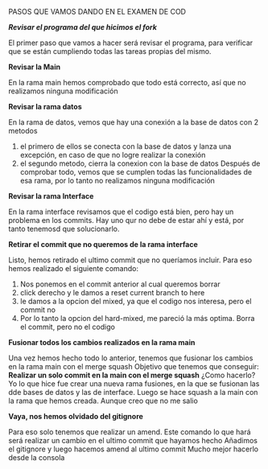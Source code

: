 PASOS QUE VAMOS DANDO EN EL EXAMEN DE COD

***Revisar el programa del que hicimos el fork***

El primer paso que vamos a hacer será revisar el programa, para verificar que se están cumpliendo todas las tareas propias del mismo.

**Revisar la Main**

En la rama main hemos comprobado que todo está correcto, así que no realizamos ninguna modificación

**Revisar la rama datos**

En la rama de datos, vemos que hay una conexión a la base de datos con 2 metodos
1. el primero de ellos se conecta con la base de datos y lanza una excepción, en caso de que no logre realizar la conexión
2. el segundo metodo, cierra la conexion con la base de datos
Después de comprobar todo, vemos que se cumplen todas las funcionalidades de esa rama, por lo tanto no realizamos ninguna modificación

**Revisar la rama Interface**

En la rama interface revisamos que el codigo está bien, pero hay un problema en los commits. Hay uno qur no debe de estar ahí y está, por tanto tenemosd que solucionarlo.

**Retirar el commit que no queremos de la rama interface**

Listo, hemos retirado el ultimo commit que no queríamos incluir. Para eso hemos realizado el siguiente comando:
1. Nos ponemos en el commit anterior al cual queremos borrar
2. click derecho y le damos a reset current branch to here
3. le damos a la opcion del mixed, ya que el codigo nos interesa, pero el commit no
4. Por lo tanto la opcion del hard-mixed, me pareció la más optima. Borra el commit, pero no el codigo

**Fusionar todos los cambios realizados en la rama main**

Una vez hemos hecho todo lo anterior, tenemos que fusionar los cambios en la rama main con el merge squash
Objetivo que tenemos que conseguir:
**Realizar un solo commit en la main con el merge squash**
¿Como hacerlo?
Yo lo que hice fue crear una nueva rama fusiones, en la que se fusionan las dde bases de datos y las de interface. Luego se hace squash a la main con la rama que hemos creada.
Aunque creo que no me salio

**Vaya, nos hemos olvidado del gitignore**

Para eso solo tenemos que realizar un amend. Este comando lo que hará será realizar un cambio en el ultimo commit que hayamos hecho
Añadimos el gitignore y luego hacemos amend al ultimo commit
Mucho mejor hacerlo desde la consola
